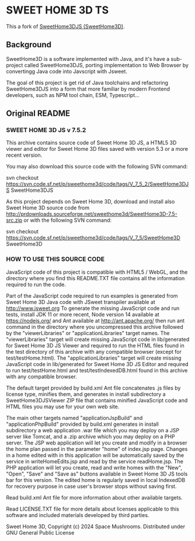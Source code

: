# SWEET HOME 3D TS

This a fork of [SweetHome3DJS (SweetHome3D)](https://www.sweethome3d.com/).

## Background

SweetHome3D is a software implemented with Java, and it's have a sub-project called SweetHome3DJS, porting implementation to Web Browser by convertingg Java code into Javscript with Jsweet.

The goal of this project is get rid of Java toolchains and refactoring SweetHome3DJS into a form that more familiar by modern Frontend developers, such as NPM tool chain, ESM, Typescript...

## Original README

### SWEET HOME 3D JS v 7.5.2

This archive contains source code of Sweet Home 3D JS, a HTML5 3D viewer and editor
for Sweet Home 3D files saved with version 5.3 or a more recent version.

You may also download this source code with the following SVN command:

svn checkout https://svn.code.sf.net/p/sweethome3d/code/tags/V_7_5_2/SweetHome3DJS SweetHome3DJS


As this project depends on Sweet Home 3D, download and install also Sweet Home 3D source code from 
http://prdownloads.sourceforge.net/sweethome3d/SweetHome3D-7.5-src.zip 
or with the following SVN command: 

svn checkout https://svn.code.sf.net/p/sweethome3d/code/tags/V_7_5/SweetHome3D SweetHome3D


### HOW TO USE THIS SOURCE CODE

JavaScript code of this project is compatible with HTML5 / WebGL, and the directory where
you find this README.TXT file contains all the information required to run the code.

Part of the JavaScript code required to run examples is generated from Sweet Home 3D Java code 
with JSweet transpiler available at http://www.jsweet.org
To generate the missing JavaScript code and run tests, install JDK 11 or more recent, 
Node version 14 available at https://nodejs.org/ and Ant available at http://ant.apache.org/ 
then run ant command in the directory where you uncompressed this archive followed 
by the "viewerLibraries" or "applicationLibraries" target names.
The "viewerLibraries" target will create missing JavaScript code in lib/generated 
for Sweet Home 3D JS Viewer and required to run the HTML files found in the test directory 
of this archive with any compatible browser (except for test/testHome.html). 
The "applicationLibraries" target will create missing JavaScript code in lib/generated 
for Sweet Home 3D JS Editor and required to run test/testHome.html and test/testIndexedDB.html 
found in this archive with any compatible browser.  

The default target provided by build.xml Ant file concatenates .js files by license type, 
minifies them, and generates in install subdirectory a SweetHome3DJSViewer ZIP file 
that contains minified JavaScript code and HTML files you may use for your own web site. 

The main other targets named "applicationJspBuild" and "applicationPhpBuild" provided by build.xml 
generates in install subdirectory a web application .war file which you may deploy on a JSP 
server like Tomcat, and a .zip archive which you may deploy on a PHP server.
The JSP web application will let you create and modify in a browser the home plan passed in the 
parameter "home" of index.jsp page. Changes in a home edited with in this application will be 
automatically saved by the service in writeHomeEdits.jsp and read by the service readHome.jsp.
The PHP application will let you create, read and write homes with the "New", "Open", "Save" and 
"Save as" buttons available in Sweet Home 3D JS tools bar for this version. The edited home is
regularly saved in local IndexedDB for recovery purpose in case user's browser stops without 
saving first.

Read build.xml Ant file for more information about other available targets. 

Read LICENSE.TXT file for more details about licenses applicable to this software
and included materials developed by third parties.
    
    
Sweet Home 3D, Copyright (c) 2024 Space Mushrooms. 
Distributed under GNU General Public License    